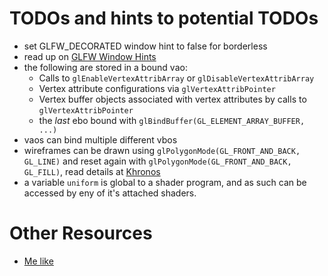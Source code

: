 # TODOs and hints to potential TODOs

- set GLFW_DECORATED window hint to false for borderless
- read up on [GLFW Window Hints](https://www.glfw.org/docs/latest/window.html#window_hints)
- the following are stored in a bound vao:
  - Calls to `glEnableVertexAttribArray` or `glDisableVertexAttribArray`
  - Vertex attribute configurations via `glVertexAttribPointer`
  - Vertex buffer objects associated with vertex attributes by calls to `glVertexAttribPointer`
  - the _last_ ebo bound with `glBindBuffer(GL_ELEMENT_ARRAY_BUFFER, ...)`
- vaos can bind multiple different vbos
- wireframes can be drawn using `glPolygonMode(GL_FRONT_AND_BACK, GL_LINE)` and reset again with 
  `glPolygonMode(GL_FRONT_AND_BACK, GL_FILL)`, read details at 
  [Khronos](https://registry.khronos.org/OpenGL-Refpages/gl4/html/glPolygonMode.xhtml)
- a variable `uniform` is global to a shader program, and as such can be accessed by eny of it's 
  attached shaders.


# Other Resources

- [Me like](https://en.wikipedia.org/wiki/Swizzling_(computer_graphics))